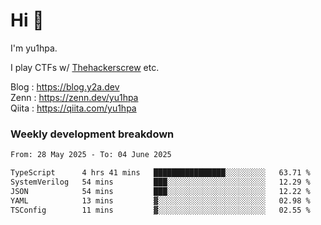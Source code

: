 # Hi 👋

I'm yu1hpa.

I play CTFs w/ [Thehackerscrew](https://www.thehackerscrew.team/) etc.

Blog : https://blog.y2a.dev  
Zenn : https://zenn.dev/yu1hpa  
Qiita : https://qiita.com/yu1hpa  

### Weekly development breakdown

<!--START_SECTION:waka-->

```txt
From: 28 May 2025 - To: 04 June 2025

TypeScript      4 hrs 41 mins   ████████████████░░░░░░░░░   63.71 %
SystemVerilog   54 mins         ███░░░░░░░░░░░░░░░░░░░░░░   12.29 %
JSON            54 mins         ███░░░░░░░░░░░░░░░░░░░░░░   12.22 %
YAML            13 mins         ▓░░░░░░░░░░░░░░░░░░░░░░░░   02.98 %
TSConfig        11 mins         ▓░░░░░░░░░░░░░░░░░░░░░░░░   02.55 %
```

<!--END_SECTION:waka-->


